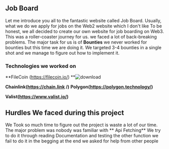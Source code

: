 ## Job Board

Let me introduce you all to the fantastic website called Job Board. Usually, what we do we apply for jobs on the Web2 website which I don't like To be honest, we all decided to create our own website for job boarding on Web3. This was a roller-coaster journey for us. we faced a lot of back-breaking problems. The major task for us is of **Bounties** we never worked for bounties but this time we are doing it. We targeted 3-4 bounties in a single shot and we manage to figure out how to implement it.



### Technologies we worked on

**FileCoin (https://filecoin.io/)
**![download](https://user-images.githubusercontent.com/76695769/191413564-69e0445b-d59b-4bae-af41-cdf57fc3b668.png)

**Chainlink(https://chain.link
/)**
**Polygon(https://polygon.technology/)**

**Valist(https://www.valist.io/)**


## Hurdles We faced during this project

We Took so much time to figure out the project is waste a lot of our time. The major problem was nobody was familiar with ** Api Fetching** We try to do it through reading Documentation and testing the other function we fail to do it in the begging at the end we asked for help from other people 
